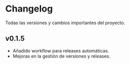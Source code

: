# Changelog

Todas las versiones y cambios importantes del proyecto.

## v0.1.5
- Añadido workflow para releases automáticas.
- Mejoras en la gestión de versiones y releases.

